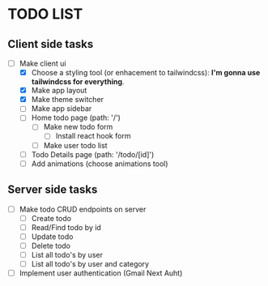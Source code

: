 # TODO LIST

## Client side tasks
- [ ] Make client ui 
    - [x] Choose a styling tool (or enhacement to tailwindcss): **I'm gonna use tailwindcss for everything**.
    - [x] Make app layout
    - [x] Make theme switcher
    - [ ] Make app sidebar
    - [ ] Home todo page (path: '/')
        - [ ] Make new todo form
            - [ ] Install react hook form
        - [ ] Make user todo list
    - [ ] Todo Details page (path: '/todo/[id]')
    - [ ] Add animations (choose animations tool)

## Server side tasks
- [ ] Make todo CRUD endpoints on server
    - [ ] Create todo
    - [ ] Read/Find todo by id
    - [ ] Update todo
    - [ ] Delete todo
    - [ ] List all todo's by user
    - [ ] List all todo's by user and category
- [ ] Implement user authentication (Gmail Next Auht)
